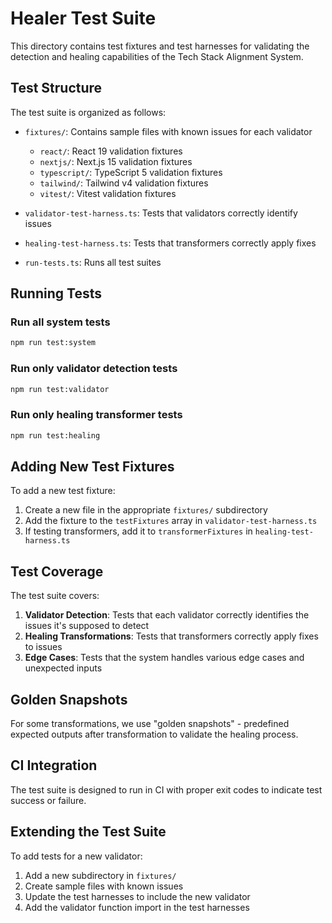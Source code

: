 # Healer Test Suite

This directory contains test fixtures and test harnesses for validating the detection and healing capabilities of the Tech Stack Alignment System.

## Test Structure

The test suite is organized as follows:

- `fixtures/`: Contains sample files with known issues for each validator
  - `react/`: React 19 validation fixtures
  - `nextjs/`: Next.js 15 validation fixtures
  - `typescript/`: TypeScript 5 validation fixtures
  - `tailwind/`: Tailwind v4 validation fixtures
  - `vitest/`: Vitest validation fixtures

- `validator-test-harness.ts`: Tests that validators correctly identify issues
- `healing-test-harness.ts`: Tests that transformers correctly apply fixes
- `run-tests.ts`: Runs all test suites

## Running Tests

### Run all system tests
```bash
npm run test:system
```

### Run only validator detection tests
```bash
npm run test:validator
```

### Run only healing transformer tests
```bash
npm run test:healing
```

## Adding New Test Fixtures

To add a new test fixture:

1. Create a new file in the appropriate `fixtures/` subdirectory
2. Add the fixture to the `testFixtures` array in `validator-test-harness.ts`
3. If testing transformers, add it to `transformerFixtures` in `healing-test-harness.ts`

## Test Coverage

The test suite covers:

1. **Validator Detection**: Tests that each validator correctly identifies the issues it's supposed to detect
2. **Healing Transformations**: Tests that transformers correctly apply fixes to issues
3. **Edge Cases**: Tests that the system handles various edge cases and unexpected inputs

## Golden Snapshots

For some transformations, we use "golden snapshots" - predefined expected outputs after transformation to validate the healing process.

## CI Integration

The test suite is designed to run in CI with proper exit codes to indicate test success or failure.

## Extending the Test Suite

To add tests for a new validator:

1. Add a new subdirectory in `fixtures/`
2. Create sample files with known issues
3. Update the test harnesses to include the new validator
4. Add the validator function import in the test harnesses